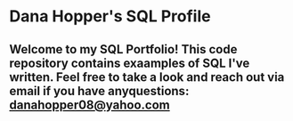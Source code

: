 # Dana Hopper's SQL Profile

## Welcome to my SQL Portfolio! This code repository contains exaamples of SQL I've written. Feel free to take a look and reach out via email if you have anyquestions: danahopper08@yahoo.com
